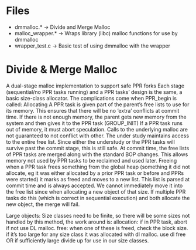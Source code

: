 Files
=====
* dmmalloc.* -> Divide and Merge Malloc
* malloc_wrapper.* -> Wraps library (libc) malloc functions for use by dmmalloc
* wrapper_test.c -> Basic test of using dmmalloc with the wrapper



# Divide & Merge Malloc

A dual-stage malloc implementation to support safe PPR forks
Each stage (sequential/no PPR tasks running) and a PPR tasks’ design is the same, a basic size-class allocator. The complications come when PPR_begin is called:
Allocating
A PPR task is given part of the parent’s free lists to use for its memory. This ensures that there will be no ‘extra’ conflicts at commit time.
If there is not enough memory, the parent gets new memory from the system and then gives it to the PPR task (GROUP_INIT)
If a PPR task runs out of memory, it must abort speculation. Calls to the underlying malloc are not guaranteed to not conflict with other.
The under study maintains access to the entire free list. Since either the understudy or the PPR tasks will survive past the commit stage, this is still safe.
At commit time, the free lists of PPR tasks are merged along with the standard BOP changes. This allows memory not used by PPR tasks to be reclaimed and used later.
Freeing
when a PPR task frees something from the global heap (something it did not allocate, eg it was either allocated by a prior PPR task or before and PPRs were started) it marks as freed and moves to a new list. This list is parsed at commit time and is always accepted. We cannot immediately move it into the free list since when allocating a new object of that size. If multiple PPR tasks do this (which is correct in sequential execution) and both allocate the new object, the merge will fail.

Large objects:
Size classes need to be finite, so there will be some sizes not handled by this method, the work around is:
    allocation: if in PPR task, abort if not use DL malloc.
    free: when one of these is freed, check the block size. if it’s too large for any size class it was allocated with dl malloc. use dl free OR if sufficiently large divide up for use in our size classes.
